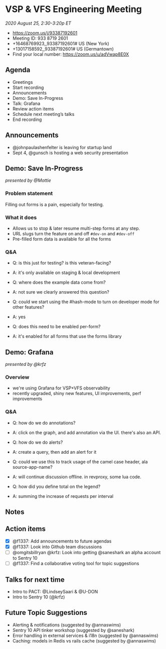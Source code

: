 # VSP & VFS Engineering Meeting

_2020 August 25, 2:30-3:20p ET_

- https://zoom.us/j/93387192601
- Meeting ID: 933 8719 2601
- +16468769923,,93387192601# US (New York)
- +13017158592,,93387192601# US (Germantown)
- Find your local number: https://zoom.us/u/adVwap8E0X

## Agenda

- Greetings
- Start recording
- Announcements
- Demo: Save In-Progress
- Talk: Grafana
- Review action items
- Schedule next meeting’s talks
- End recording

## Announcements

- @johnpaulashenfelter is leaving for startup land
- Sept 4, @gunsch is hosting a web security presentation

## Demo: Save In-Progress

_presented by @Mottie_

### Problem statement

Filling out forms is a pain, especially for testing.

### What it does

- Allows us to stop & later resume multi-step forms at any step.
- URL slugs turn the feature on and off `#dev-on` and `#dev-off`
- Pre-filled form data is available for all the forms

### Q&A

- Q: is this just for testing? is this veteran-facing?
- A: it's only available on staging & local development

- Q: where does the example data come from?
- A: not sure we clearly answered this question?

- Q: could we start using the #hash-mode to turn on developer mode for other features?
- A: yes

- Q: does this need to be enabled per-form?
- A: it's enabled for all forms that use the forms library


## Demo: Grafana

_presented by @krfz_

### Overview

- we're using Grafana for VSP+VFS observability
- recently upgraded, shiny new features, UI improvements, perf improvements

### Q&A

- Q: how do we do annotations?
- A: click on the graph, and add annotation via the UI. there's also an API.

- Q: how do we do alerts?
- A: create a query, then add an alert for it

- Q: could we use this to track usage of the camel case header, ala source-app-name?
- A: will continue discussion offline. in revproxy, some lua code.

- Q: how did you define total on the legend?
- A: summing the increase of requests per interval

## Notes


## Action items

- [x] @f1337: Add announcements to future agendas
- [x] @f1337: Look into Github team discussions
- [ ] @omgitsbillryan @krfz: Look into getting @saneshark an alpha account to Sentry 10
- [ ] @f1337: Find a collaborative voting tool for topic suggestions

## Talks for next time

- Intro to PACT: @LindseySaari & @U-DON
- Intro to Sentry 10 (@krfz)

## Future Topic Suggestions

- Alerting & notifications (suggested by @annaswims)
- Sentry 10 API tinker workshop (suggested by @saneshark)
- Error handling in external services & i18n (suggested by @annaswims)
- Caching: models in Redis vs rails cache (suggested by @annaswims)
